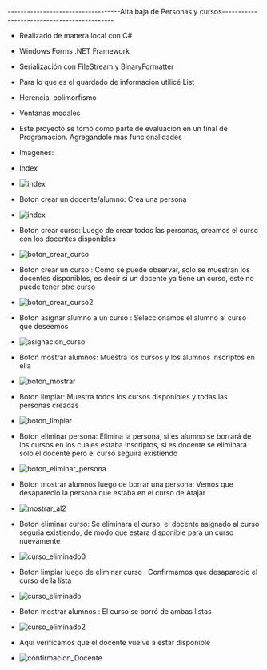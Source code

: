 -----------------------------------Alta baja de Personas y cursos--------------------------------------------
- Realizado de manera local con C#
- Windows Forms .NET Framework
- Serialización con FileStream y BinaryFormatter
- Para lo que es el guardado de informacion utilicé List
- Herencia, polimorfismo
- Ventanas modales
- Este proyecto se tomó como parte de evaluacion en un final de Programacion. Agregandole mas funcionalidades

- Imagenes:
- Index
- ![index](https://github.com/IvanSandiyu/Alta.Baja.Mesa/blob/main/imagenes/index.jpg)

  
- Boton crear un docente/alumno: Crea una persona
- ![index](https://github.com/IvanSandiyu/Alta.Baja.Mesa/blob/main/imagenes/crear_Persona.jpg?raw=true)

- Boton crear curso: Luego de crear todos las personas, creamos el curso con los docentes disponibles 
- ![boton_crear_curso](https://github.com/IvanSandiyu/Alta.Baja.Mesa/assets/112773633/9a633092-2a2e-4910-8b3a-8f84a21f81a4)

- Boton crear un curso : Como se puede observar, solo se muestran los docentes disponibles, es decir si un docente ya tiene un curso, este no puede tener otro curso
- ![boton_crear_curso2](https://github.com/IvanSandiyu/Alta.Baja.Mesa/blob/main/imagenes/creacion_curso2.jpg?raw=true)

- Boton asignar alumno a un curso : Seleccionamos el alumno al curso que deseemos
- ![asignacion_curso](https://github.com/IvanSandiyu/Alta.Baja.Mesa/blob/main/imagenes/asignar_al_curso.jpg?raw=true)

- Boton mostrar alumnos: Muestra los cursos y los alumnos inscriptos en ella
- ![boton_mostrar](https://github.com/IvanSandiyu/Alta.Baja.Mesa/blob/main/imagenes/mostramos_al_inscriptos.jpg?raw=true)

- Boton limpiar: Muestra todos los cursos disponibles y todas las personas creadas
- ![boton_limpiar](https://github.com/IvanSandiyu/Alta.Baja.Mesa/blob/main/imagenes/boton-limpiar.jpg?raw=true)

- Boton eliminar persona: Elimina la persona, si es alumno se borrará de los cursos en los cuales estaba inscriptos, si es docente se eliminará solo el docente pero el curso seguira existiendo
- ![boton_eliminar_persona](https://github.com/IvanSandiyu/Alta.Baja.Mesa/blob/main/imagenes/boton-limpiar.jpg?raw=true)

- Boton mostrar alumnos luego de borrar una persona: Vemos que desaparecio la persona que estaba en el curso de Atajar
- ![mostrar_al2](https://github.com/IvanSandiyu/Alta.Baja.Mesa/blob/main/imagenes/mostrar_al_inscripts.jpg?raw=true)

- Boton eliminar curso: Se eliminara el curso, el docente asignado al curso seguria existiendo, de modo que estara disponible para un curso nuevamente
- ![curso_eliminado0](https://github.com/IvanSandiyu/Alta.Baja.Mesa/blob/main/imagenes/eliminar_curso.jpg?raw=true)

- Boton limpiar luego de eliminar curso : Confirmamos que desaparecio el curso de la lista
- ![curso_eliminado](https://github.com/IvanSandiyu/Alta.Baja.Mesa/blob/main/imagenes/curso_eliminado.jpg?raw=true)

- Boton mostrar alumnos : El curso se borró de ambas listas
- ![curso_eliminado2](https://github.com/IvanSandiyu/Alta.Baja.Mesa/blob/main/imagenes/docentes_nuevamente_disponibles.jpg?raw=true)

- Aqui verificamos que el docente vuelve a estar disponible
- ![confirmacion_Docente](https://github.com/IvanSandiyu/Alta.Baja.Mesa/blob/main/imagenes/docentes_nuevamente_disponibles.jpg?raw=true)
